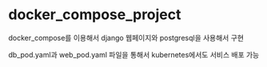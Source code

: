 # docker_compose_project
docker_compose를 이용해서 django 웹페이지와 postgresql을 사용해서 구현

db_pod.yaml과 web_pod.yaml 파일을 통해서 kubernetes에서도 서비스 배포 가능
